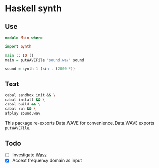 # Haskell synth

## Use

```haskell
module Main where

import Synth

main :: IO ()
main = putWAVEFile "sound.wav" sound

sound = synth 1 (sin . (2000 *))
```

## Test

```bash
cabal sandbox init && \
cabal install && \
cabal build && \
cabal run && \
afplay sound.wav
```

This package re-exports Data.WAVE for convenience. Data.WAVE exports `putWAVEFile`.

## Todo

- [ ] Investigate [Wavy](https://hackage.haskell.org/package/wavy-0.1.0.0/docs/Sound-Wav.html)
- [x] Accept frequency domain as input
